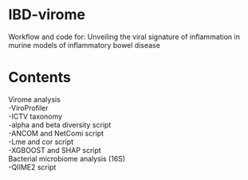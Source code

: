 # IBD-virome
Workflow and code for: Unveiling the viral signature of inflammation in murine models of inflammatory bowel disease
# Contents
Virome analysis   
-ViroProfiler   
-ICTV taxonomy   
-alpha and beta diversity script   
-ANCOM and NetComi script   
-Lme and cor script   
-XGBOOST and SHAP script   
Bacterial microbiome analysis (16S)   
-QIIME2 script
